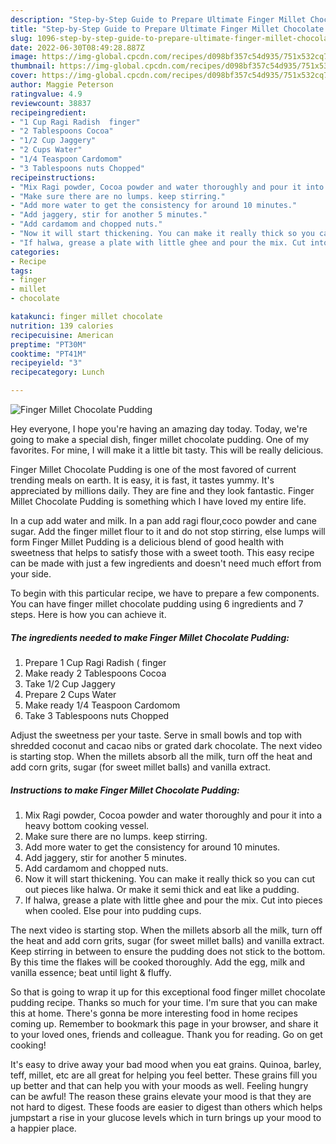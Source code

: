 ```yaml
---
description: "Step-by-Step Guide to Prepare Ultimate Finger Millet Chocolate Pudding"
title: "Step-by-Step Guide to Prepare Ultimate Finger Millet Chocolate Pudding"
slug: 1096-step-by-step-guide-to-prepare-ultimate-finger-millet-chocolate-pudding
date: 2022-06-30T08:49:28.887Z
image: https://img-global.cpcdn.com/recipes/d098bf357c54d935/751x532cq70/finger-millet-chocolate-pudding-recipe-main-photo.jpg
thumbnail: https://img-global.cpcdn.com/recipes/d098bf357c54d935/751x532cq70/finger-millet-chocolate-pudding-recipe-main-photo.jpg
cover: https://img-global.cpcdn.com/recipes/d098bf357c54d935/751x532cq70/finger-millet-chocolate-pudding-recipe-main-photo.jpg
author: Maggie Peterson
ratingvalue: 4.9
reviewcount: 38837
recipeingredient:
- "1 Cup Ragi Radish  finger"
- "2 Tablespoons Cocoa"
- "1/2 Cup Jaggery"
- "2 Cups Water"
- "1/4 Teaspoon Cardomom"
- "3 Tablespoons nuts Chopped"
recipeinstructions:
- "Mix Ragi powder, Cocoa powder and water thoroughly and pour it into a heavy bottom cooking vessel."
- "Make sure there are no lumps. keep stirring."
- "Add more water to get the consistency for around 10 minutes."
- "Add jaggery, stir for another 5 minutes."
- "Add cardamom and chopped nuts."
- "Now it will start thickening. You can make it really thick so you can cut out pieces like halwa. Or make it semi thick and eat like a pudding."
- "If halwa, grease a plate with little ghee and pour the mix. Cut into pieces when cooled. Else pour into pudding cups."
categories:
- Recipe
tags:
- finger
- millet
- chocolate

katakunci: finger millet chocolate 
nutrition: 139 calories
recipecuisine: American
preptime: "PT30M"
cooktime: "PT41M"
recipeyield: "3"
recipecategory: Lunch

---
```



![Finger Millet Chocolate Pudding](https://img-global.cpcdn.com/recipes/d098bf357c54d935/751x532cq70/finger-millet-chocolate-pudding-recipe-main-photo.jpg)

Hey everyone, I hope you're having an amazing day today. Today, we're going to make a special dish, finger millet chocolate pudding. One of my favorites. For mine, I will make it a little bit tasty. This will be really delicious.

Finger Millet Chocolate Pudding is one of the most favored of current trending meals on earth. It is easy, it is fast, it tastes yummy. It's appreciated by millions daily. They are fine and they look fantastic. Finger Millet Chocolate Pudding is something which I have loved my entire life.

In a cup add water and milk. In a pan add ragi flour,coco powder and cane sugar. Add the finger millet flour to it and do not stop stirring, else lumps will form Finger Millet Pudding is a delicious blend of good health with sweetness that helps to satisfy those with a sweet tooth. This easy recipe can be made with just a few ingredients and doesn&#39;t need much effort from your side.


To begin with this particular recipe, we have to prepare a few components. You can have finger millet chocolate pudding using 6 ingredients and 7 steps. Here is how you can achieve it.

<!--inarticleads1-->

##### The ingredients needed to make Finger Millet Chocolate Pudding:

1. Prepare 1 Cup Ragi Radish ( finger
1. Make ready 2 Tablespoons Cocoa
1. Take 1/2 Cup Jaggery
1. Prepare 2 Cups Water
1. Make ready 1/4 Teaspoon Cardomom
1. Take 3 Tablespoons nuts Chopped


Adjust the sweetness per your taste. Serve in small bowls and top with shredded coconut and cacao nibs or grated dark chocolate. The next video is starting stop. When the millets absorb all the milk, turn off the heat and add corn grits, sugar (for sweet millet balls) and vanilla extract. 

<!--inarticleads2-->

##### Instructions to make Finger Millet Chocolate Pudding:

1. Mix Ragi powder, Cocoa powder and water thoroughly and pour it into a heavy bottom cooking vessel.
1. Make sure there are no lumps. keep stirring.
1. Add more water to get the consistency for around 10 minutes.
1. Add jaggery, stir for another 5 minutes.
1. Add cardamom and chopped nuts.
1. Now it will start thickening. You can make it really thick so you can cut out pieces like halwa. Or make it semi thick and eat like a pudding.
1. If halwa, grease a plate with little ghee and pour the mix. Cut into pieces when cooled. Else pour into pudding cups.


The next video is starting stop. When the millets absorb all the milk, turn off the heat and add corn grits, sugar (for sweet millet balls) and vanilla extract. Keep stirring in between to ensure the pudding does not stick to the bottom. By this time the flakes will be cooked thoroughly. Add the egg, milk and vanilla essence; beat until light &amp; fluffy. 

So that is going to wrap it up for this exceptional food finger millet chocolate pudding recipe. Thanks so much for your time. I'm sure that you can make this at home. There's gonna be more interesting food in home recipes coming up. Remember to bookmark this page in your browser, and share it to your loved ones, friends and colleague. Thank you for reading. Go on get cooking!

It's easy to drive away your bad mood when you eat grains. Quinoa, barley, teff, millet, etc are all great for helping you feel better. These grains fill you up better and that can help you with your moods as well. Feeling hungry can be awful! The reason these grains elevate your mood is that they are not hard to digest. These foods are easier to digest than others which helps jumpstart a rise in your glucose levels which in turn brings up your mood to a happier place.
